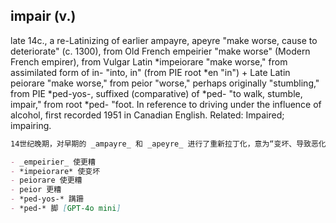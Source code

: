 ## impair (v.)

late 14c., a re-Latinizing of earlier ampayre, apeyre "make worse, cause to deteriorate" (c. 1300), from Old French empeirier "make worse" (Modern French empirer), from Vulgar Latin *impeiorare "make worse," from assimilated form of in- "into, in" (from PIE root *en "in") + Late Latin peiorare "make worse," from peior "worse," perhaps originally "stumbling," from PIE *ped-yos-, suffixed (comparative) of *ped- "to walk, stumble, impair," from root *ped- "foot. In reference to driving under the influence of alcohol, first recorded 1951 in Canadian English. Related: Impaired; impairing.

```md
14世纪晚期，对早期的 _ampayre_ 和 _apeyre_ 进行了重新拉丁化，意为“变坏、导致恶化”（大约1300年），来源于古法语 _empeirier_ “使更糟”（现代法语为 _empirer_），进一步源自低俗拉丁语 *impeiorare “变坏”，由前缀 in- “进入、里面”（来自原始印欧语词根 *en “在里面”）和晚期拉丁语 peiorare “使更糟”组成，源自 peior “更糟”，可能最初意为“绊倒”，来源于原始印欧语 *ped-yos-，是 *ped- “走、绊倒、损害”的比较级后缀，源自词根 *ped- “脚”。关于酒后驾驶的含义，首次记录于1951年的加拿大英语中。相关词汇包括： impaired（受损的）； impairing（损害）。

- _empeirier_ 使更糟
- *impeiorare* 使变坏
- peiorare 使更糟
- peior 更糟
- *ped-yos-* 蹒跚
- *ped-* 脚 [GPT-4o mini]
```
